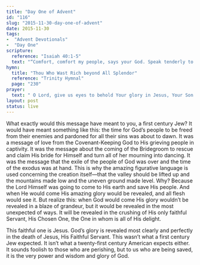 ```yaml
---
title: "Day One of Advent"
id: "116"
slug: "2015-11-30-day-one-of-advent"
date: 2015-11-30
tags:
-  "Advent Devotionals"
-  "Day One"
scripture:
  reference: "Isaiah 40:1-5"
  text: "“Comfort, comfort my people, says your God. Speak tenderly to Jerusalem, and cry to her that her warfare is ended, that her iniquity is pardoned, that she has received from the Lord’s hand double for all her sins. A voice cries: In the wilderness prepare the way of the Lord; make straight in the desert a highway for our God. Every valley shall be lifted up, and every mountain and hill be made low; the uneven ground shall become level, and the rough places a plain. And the glory of the Lord shall be revealed, and all flesh shall see it together, for the mouth of the Lord has spoken.”"
hymn:
  title: "Thou Who Wast Rich beyond All Splendor"
  reference: "Trinity Hymnal"
  page: "230"
prayer:
  text: " O Lord, give us eyes to behold Your glory in Jesus, Your Son. Amen."
layout: post
status: live
---
```


What exactly would this message have meant to you, a first century Jew? It would have meant something like this: the time for God’s people to be freed from their enemies and pardoned for all their sins was about to dawn. It was a message of love from the Covenant-Keeping God to His grieving people in captivity. It was the message about the coming of the Bridegroom to rescue and claim His bride for Himself and turn all of her mourning into dancing. It was the message that the exile of the people of God was over and the time of the exodus was at hand. This is why the amazing figurative language is used concerning the creation itself—that the valley should be lifted up and the mountains made low and the uneven ground made level. Why? Because the Lord Himself was going to come to His earth and save His people. And when He would come His amazing glory would be revealed, and all flesh would see it. But realize this: when God would come His glory wouldn’t be revealed in a blaze of grandeur, but it would be revealed in the most unexpected of ways. It will be revealed in the crushing of His only faithful Servant, His Chosen One, the One in whom is all of His delight.

This faithful one is Jesus. God’s glory is revealed most clearly and perfectly in the death of Jesus, His Faithful Servant. This wasn’t what a first century Jew expected. It isn’t what a twenty-first century American expects either. It sounds foolish to those who are perishing, but to us who are being saved, it is the very power and wisdom and glory of God.
